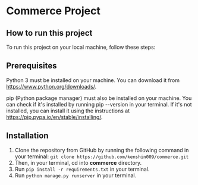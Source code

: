 # Commerce Project

## How to run this project
To run this project on your local machine, follow these steps:

## Prerequisites
Python 3 must be installed on your machine. You can download it from https://www.python.org/downloads/.

pip (Python package manager) must also be installed on your machine. You can check if it's installed by running pip --version in your terminal. If it's not installed, you can install it using the instructions at https://pip.pypa.io/en/stable/installing/.

## Installation
1. Clone the repository from GitHub by running the following command in your terminal: `git clone https://github.com/kenshin009/commerce.git`
2. Then, in your terminal, cd into **commerce** directory.
3. Run `pip install -r requirements.txt` in your terminal.
4. Run `python manage.py runserver` in your terminal.
